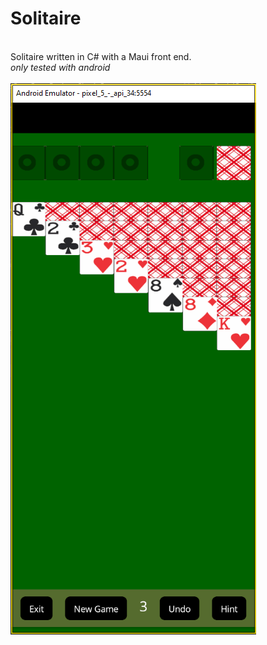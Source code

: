 # Solitaire
<br>Solitaire written in C# with a Maui front end.<br>
*only tested with android*<br><br>
![Screenshot](https://github.com/Bolt-work/Solitaire/blob/master/SolitaireREADME.png)
